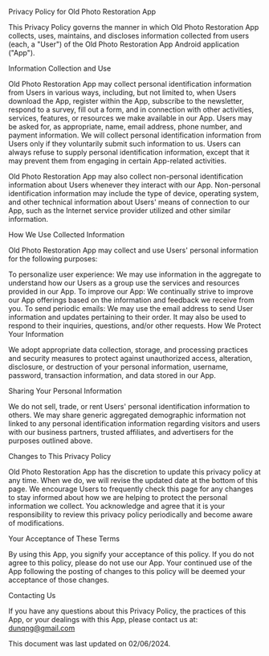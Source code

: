 Privacy Policy for Old Photo Restoration App

This Privacy Policy governs the manner in which Old Photo Restoration App collects, uses, maintains, and discloses information collected from users (each, a "User") of the Old Photo Restoration App Android application ("App").

Information Collection and Use

Old Photo Restoration App may collect personal identification information from Users in various ways, including, but not limited to, when Users download the App, register within the App, subscribe to the newsletter, respond to a survey, fill out a form, and in connection with other activities, services, features, or resources we make available in our App. Users may be asked for, as appropriate, name, email address, phone number, and payment information. We will collect personal identification information from Users only if they voluntarily submit such information to us. Users can always refuse to supply personal identification information, except that it may prevent them from engaging in certain App-related activities.

Old Photo Restoration App may also collect non-personal identification information about Users whenever they interact with our App. Non-personal identification information may include the type of device, operating system, and other technical information about Users' means of connection to our App, such as the Internet service provider utilized and other similar information.

How We Use Collected Information

Old Photo Restoration App may collect and use Users' personal information for the following purposes:

To personalize user experience: We may use information in the aggregate to understand how our Users as a group use the services and resources provided in our App.
To improve our App: We continually strive to improve our App offerings based on the information and feedback we receive from you.
To send periodic emails: We may use the email address to send User information and updates pertaining to their order. It may also be used to respond to their inquiries, questions, and/or other requests.
How We Protect Your Information

We adopt appropriate data collection, storage, and processing practices and security measures to protect against unauthorized access, alteration, disclosure, or destruction of your personal information, username, password, transaction information, and data stored in our App.

Sharing Your Personal Information

We do not sell, trade, or rent Users' personal identification information to others. We may share generic aggregated demographic information not linked to any personal identification information regarding visitors and users with our business partners, trusted affiliates, and advertisers for the purposes outlined above.

Changes to This Privacy Policy

Old Photo Restoration App has the discretion to update this privacy policy at any time. When we do, we will revise the updated date at the bottom of this page. We encourage Users to frequently check this page for any changes to stay informed about how we are helping to protect the personal information we collect. You acknowledge and agree that it is your responsibility to review this privacy policy periodically and become aware of modifications.

Your Acceptance of These Terms

By using this App, you signify your acceptance of this policy. If you do not agree to this policy, please do not use our App. Your continued use of the App following the posting of changes to this policy will be deemed your acceptance of those changes.

Contacting Us

If you have any questions about this Privacy Policy, the practices of this App, or your dealings with this App, please contact us at:
dunqng@gmail.com

This document was last updated on 02/06/2024.
